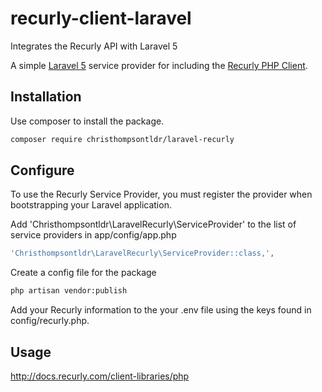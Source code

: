 recurly-client-laravel
======================

Integrates the Recurly API with Laravel 5

A simple [Laravel 5](http://four.laravel.com/) service provider for including the [Recurly PHP Client](https://github.com/recurly/recurly-client-php).

## Installation

Use composer to install the package.
```bash
composer require christhompsontldr/laravel-recurly
```


## Configure

To use the Recurly Service Provider, you must register the provider when bootstrapping your Laravel application.

Add 'Christhompsontldr\LaravelRecurly\ServiceProvider' to the list of service providers in app/config/app.php
```php
'Christhompsontldr\LaravelRecurly\ServiceProvider::class,',
```

Create a config file for the package
```bash
php artisan vendor:publish
```

Add your Recurly information to the your .env file using the keys found in config/recurly.php.

## Usage

http://docs.recurly.com/client-libraries/php
